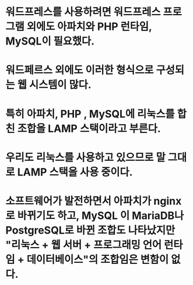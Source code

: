 <!-- 명령어를 직접 작성하자 -->
# 워드프레스를 사용하려면 워드프레스 프로그램 외에도 아파치와 PHP 런타임, MySQL이 필요했다.
# 워드페르스 외에도 이러한 형식으로 구성되는 웹 시스템이 많다.

# 특히 아파치, PHP , MySQL에 리눅스를 합친 조합을 LAMP 스택이라고 부른다.
# 우리도 리눅스를 사용하고 있으므로 말 그대로 LAMP 스택을 사용 중이다.

# 소프트웨어가 발전하면서 아파치가 nginx로 바뀌기도 하고, MySQL 이 MariaDB나 PostgreSQL로 바뀐 조합도 나타났지만 "리눅스 + 웹 서버 + 프로그래밍 언어 런타임 + 데이터베이스"의 조합임은 변함이 없다.

